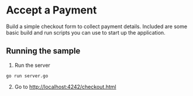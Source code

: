 # Accept a Payment

Build a simple checkout form to collect payment details. Included are some basic
build and run scripts you can use to start up the application.

## Running the sample

1. Run the server

~~~
go run server.go
~~~

2. Go to [http://localhost:4242/checkout.html](http://localhost:4242/checkout.html)